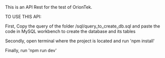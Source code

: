 This is an API Rest for the test of OrionTek.

TO USE THIS API:

First, Copy the query of the folder /sql/query_to_create_db.sql
and paste the code in MySQL workbench to create the database and its tables

Secondly, open terminal where the project is located and run 'npm install'

Finally, run 'npm run dev'
